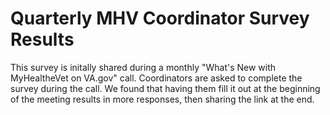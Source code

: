 # Quarterly MHV Coordinator Survey Results

This survey is initally shared during a monthly "What's New with MyHealtheVet on VA.gov" call. Coordinators are asked to complete the survey during the call. We found that having them fill it out at the beginning of the meeting results in more responses, then sharing the link at the end.
